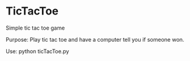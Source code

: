# TicTacToe
Simple tic tac toe game

Purpose:
Play tic tac toe and have a computer tell you if someone won.

Use:
python ticTacToe.py 

